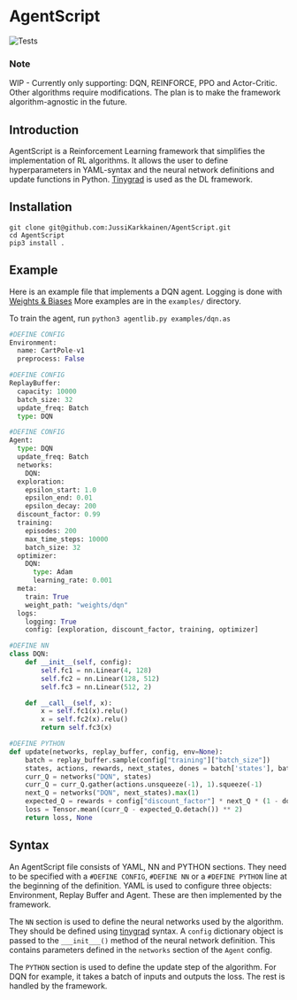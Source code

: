 # AgentScript
![Tests](https://github.com/JussiKarkkainen/AgentLib/actions/workflows/python-app.yml/badge.svg)

### Note
WIP - Currently only supporting: DQN, REINFORCE, PPO and Actor-Critic. Other algorithms require 
modifications. The plan is to make the framework algorithm-agnostic in the future.

## Introduction
AgentScript is a Reinforcement Learning framework that simplifies the implementation of RL algorithms.
It allows the user to define hyperparameters in YAML-syntax and the neural network definitions and 
update functions in Python. [Tinygrad](https://github.com/tinygrad/tinygrad) is used as the DL framework.

## Installation
```
git clone git@github.com:JussiKarkkainen/AgentScript.git
cd AgentScript
pip3 install .
```

## Example
Here is an example file that implements a DQN agent. Logging is done with [Weights & Biases](https://wandb.ai/site)
More examples are in the ```examples/``` directory.

To train the agent, run ```python3 agentlib.py examples/dqn.as```

```python
#DEFINE CONFIG
Environment:
  name: CartPole-v1
  preprocess: False

#DEFINE CONFIG
ReplayBuffer:
  capacity: 10000
  batch_size: 32
  update_freq: Batch
  type: DQN

#DEFINE CONFIG
Agent:
  type: DQN
  update_freq: Batch
  networks:
    DQN:
  exploration:
    epsilon_start: 1.0
    epsilon_end: 0.01
    epsilon_decay: 200
  discount_factor: 0.99
  training:
    episodes: 200
    max_time_steps: 10000
    batch_size: 32
  optimizer:
    DQN:
      type: Adam
      learning_rate: 0.001
  meta:
    train: True
    weight_path: "weights/dqn"
  logs: 
    logging: True
    config: [exploration, discount_factor, training, optimizer]

#DEFINE NN
class DQN:
    def __init__(self, config):
        self.fc1 = nn.Linear(4, 128)
        self.fc2 = nn.Linear(128, 512)
        self.fc3 = nn.Linear(512, 2)

    def __call__(self, x):
        x = self.fc1(x).relu()
        x = self.fc2(x).relu()
        return self.fc3(x)

#DEFINE PYTHON
def update(networks, replay_buffer, config, env=None):
    batch = replay_buffer.sample(config["training"]["batch_size"])
    states, actions, rewards, next_states, dones = batch['states'], batch['actions'], batch['rewards'], batch['next_states'], batch['dones']
    curr_Q = networks("DQN", states)
    curr_Q = curr_Q.gather(actions.unsqueeze(-1), 1).squeeze(-1)
    next_Q = networks("DQN", next_states).max(1)
    expected_Q = rewards + config["discount_factor"] * next_Q * (1 - dones)
    loss = Tensor.mean((curr_Q - expected_Q.detach()) ** 2)
    return loss, None
```
## Syntax
An AgentScript file consists of YAML, NN and PYTHON sections. They need to be specified with a
```#DEFINE CONFIG```, ```#DEFINE NN``` or a ```#DEFINE PYTHON``` line at the beginning of the definition. YAML is
used to configure three objects: Environment, Replay Buffer and Agent. These are then implemented by the framework.

The ```NN``` section is used to define the neural networks used by the algorithm. They should be defined using [tinygrad](https://github.com/tinygrad/tinygrad) 
syntax. A ```config``` dictionary object is passed to the ```___init___()``` method of the neural network definition. This contains parameters defined in the
```networks``` section of the ```Agent``` config.

The ```PYTHON``` section is used to define the update step of the algorithm. For DQN for example, it takes a batch of inputs and outputs the loss. The rest is 
handled by the framework. 

